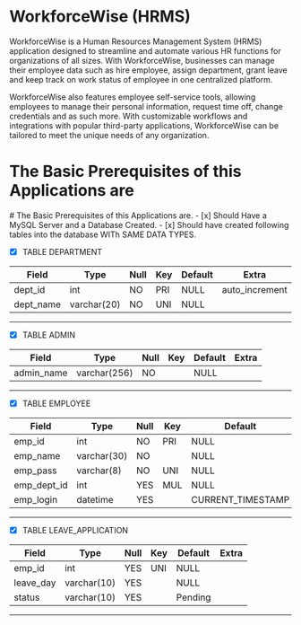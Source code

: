 <h1>WorkforceWise (HRMS)</h1>
<p>WorkforceWise is a Human Resources Management System (HRMS) application designed to streamline and automate various HR functions for organizations of all sizes. With WorkforceWise, businesses can manage their employee data such as hire employee, assign department, grant leave and keep track on work status of employee in one centralized platform.</p>
<p>WorkforceWise also features employee self-service tools, allowing employees to manage their personal information, request time off, change credentials and as such more. With customizable workflows and integrations with popular third-party applications, WorkforceWise can be tailored to meet the unique needs of any organization.</p>
<h1>The Basic Prerequisites of this Applications are</h1>
# The Basic Prerequisites of this Applications are.
- [x] Should Have a MySQL Server and a Database Created.
- [x] Should have created following tables into the database WITh   SAME DATA TYPES.


- [X] TABLE DEPARTMENT


| Field     | Type        | Null | Key | Default | Extra          |
|-----------|-------------|------|-----|---------|----------------|
| dept_id   | int         | NO   | PRI | NULL    | auto_increment |
| dept_name | varchar(20) | NO   | UNI | NULL    |                |



<hr />

- [X] TABLE ADMIN


| Field         | Type        | Null | Key | Default | Extra          |
|---------------|-------------|------|-----|---------|----------------|
| admin_name    | varchar(256) | NO   |     | NULL    |                |




<hr />

- [x] TABLE EMPLOYEE


| Field       | Type        | Null | Key | Default           | Extra             |
|-------------|-------------|------|-----|-------------------|-------------------|
| emp_id      | int         | NO   | PRI | NULL              | auto_increment    |
| emp_name    | varchar(30) | NO   |     | NULL              |                   |
| emp_pass    | varchar(8)  | NO   | UNI | NULL              |                   |
| emp_dept_id | int         | YES  | MUL | NULL              |                   |
| emp_login   | datetime    | YES  |     | CURRENT_TIMESTAMP | DEFAULT_GENERATED |




<hr />

- [x] TABLE LEAVE_APPLICATION


| Field     | Type        | Null | Key | Default | Extra |
|-----------|-------------|------|-----|---------|-------|
| emp_id    | int         | YES  | UNI | NULL    |       |
| leave_day | varchar(10) | YES  |     | NULL    |       |
| status    | varchar(10) | YES  |     | Pending |       |



<hr />


